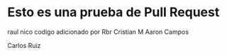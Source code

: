 # Esto es una prueba de Pull Request

raul
nico
codigo adicionado por Rbr
Cristian M
Aaron Campos

Carlos Ruiz